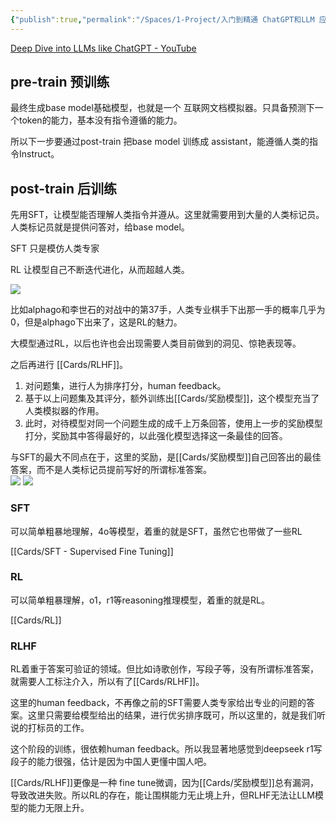 ```yaml
---
{"publish":true,"permalink":"/Spaces/1-Project/入门到精通 ChatGPT和LLM 应用及原理/Deep Dive into LLMs like ChatGPT.md","created":"2025-04-03","modified":"2025-04-09","cssclasses":""}
---
```



[Deep Dive into LLMs like ChatGPT - YouTube](https://www.youtube.com/watch?v=7xTGNNLPyMI&list=WL&index=1&t=276s)

## pre-train 预训练

最终生成base model基础模型，也就是一个 互联网文档模拟器。只具备预测下一个token的能力，基本没有指令遵循的能力。

所以下一步要通过post-train 把base model 训练成 assistant，能遵循人类的指令Instruct。

## post-train 后训练

先用SFT，让模型能否理解人类指令并遵从。这里就需要用到大量的人类标记员。人类标记员就是提供问答对，给base model。

SFT 只是模仿人类专家

RL 让模型自己不断迭代进化，从而超越人类。

![](https://pub-pic.oldwinter.top/2025/04/f6bec730744ac894aa71000c5434e6fa.png)

比如alphago和李世石的对战中的第37手，人类专业棋手下出那一手的概率几乎为0，但是alphago下出来了，这是RL的魅力。

大模型通过RL，以后也许也会出现需要人类目前做到的洞见、惊艳表现等。

之后再进行 [[Cards/RLHF]]。
1. 对问题集，进行人为排序打分，human feedback。
2. 基于以上问题集及其评分，额外训练出[[Cards/奖励模型]]，这个模型充当了人类模拟器的作用。
3. 此时，对待模型对同一个问题生成的成千上万条回答，使用上一步的奖励模型打分，奖励其中答得最好的，以此强化模型选择这一条最佳的回答。

与SFT的最大不同点在于，这里的奖励，是[[Cards/奖励模型]]自己回答出的最佳答案，而不是人类标记员提前写好的所谓标准答案。  
![](https://pub-pic.oldwinter.top/2025/04/3a756c2172bc2d1bdfdb91c2b413c6ea.png)
![](https://pub-pic.oldwinter.top/2025/04/2d61121c3d6f2ede5ee165c7e974e5b6.png)

### SFT

可以简单粗暴地理解，4o等模型，着重的就是SFT，虽然它也带做了一些RL

[[Cards/SFT - Supervised Fine Tuning]]

### RL

可以简单粗暴理解，o1，r1等reasoning推理模型，着重的就是RL。

[[Cards/RL]]

### RLHF

RL着重于答案可验证的领域。但比如诗歌创作，写段子等，没有所谓标准答案，就需要人工标注介入，所以有了[[Cards/RLHF]]。

这里的human feedback，不再像之前的SFT需要人类专家给出专业的问题的答案。这里只需要给模型给出的结果，进行优劣排序既可，所以这里的，就是我们听说的打标员的工作。
 

这个阶段的训练，很依赖human feedback。所以我显著地感觉到deepseek r1写段子的能力很强，估计是因为中国人更懂中国人吧。

[[Cards/RLHF]]更像是一种 fine tune微调，因为[[Cards/奖励模型]]总有漏洞，导致改进失败。所以RL的存在，能让围棋能力无止境上升，但RLHF无法让LLM模型的能力无限上升。
